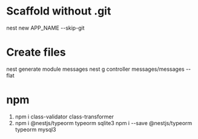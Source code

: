 # Scaffold without .git

nest new APP_NAME --skip-git

# Create files

nest generate module messages
nest g controller messages/messages --flat

# npm

1. npm i class-validator class-transformer
2. npm i @nestjs/typeorm typeorm sqlite3
   npm i --save @nestjs/typeorm typeorm mysql3
